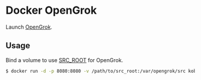 # Docker OpenGrok

Launch [OpenGrok](https://opengrok.github.io/OpenGrok/).

## Usage

Bind a volume to use [SRC_ROOT](https://github.com/OpenGrok/OpenGrok/wiki/How-to-install-OpenGrok#step0---setting-up-the-sources-having-the-web-application-container-ready) for OpenGrok.

```bash
$ docker run -d -p 8080:8080 -v /path/to/src_root:/var/opengrok/src kobtea/opengrok
```

